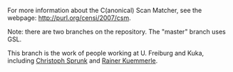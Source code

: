 For more information about the C(anonical) Scan Matcher, see the webpage: http://purl.org/censi/2007/csm.

Note: there are two branches on the repository. The "master" branch uses GSL.

This branch is the work of people working at U. Freiburg and Kuka,
including [Christoph Sprunk](http://www.informatik.uni-freiburg.de/~sprunkc/)
and [Rainer Kuemmerle](http://www.informatik.uni-freiburg.de/~kuemmerl/).
